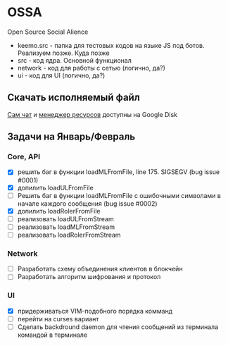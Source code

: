 # OSSA
Open Source Social Alience

* keemo.src - папка для тестовых кодов на языке JS под ботов. Реализуем позже. Куда позже
* src - код ядра. Основной функционал
* network - код для работы с сетью (логично, да?)
* ui - код для UI (логично, да?)

## Скачать исполняемый файл
[Сам чат](https://drive.google.com/file/d/1a_IDv1pZulpkaI3KB8KAmspbyNlafeY_/view?usp=sharing) и
[менеджер ресурсов](https://drive.google.com/file/d/16fniIvitGigYiTRNTXNFYnpDqnDOg7g2/view?usp=sharing)
доступны на Google Disk

## Задачи на Январь/Февраль
### Core, API
- [x] решить баг в функции loadMLFromFile, line 175. SIGSEGV (bug issue #0001)
- [x] допилить loadULFromFile
- [ ] Решить баг в функции loadMLFromFile с ошибочными символами в начале каждого сообщения (bug issue #0002)
- [x] допилить loadRolerFromFile
- [ ] реализовать loadULFromStream
- [ ] реализовать loadMLFromStream
- [ ] реализовать loadRolerFromStream
### Network
- [ ] Разработать схему объединения клиентов в блокчейн
- [ ] Разработать алгоритм шифрования и протокол
### UI
- [x] придерживаться VIM-подобного порядка комманд
- [ ] перейти на curses вариант
- [ ] Сделать backdround daemon для чтения сообщений из терминала командой в терминале
